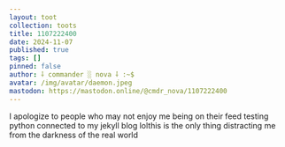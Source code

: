 ```yaml
---
layout: toot
collection: toots
title: 1107222400
date: 2024-11-07
published: true
tags: []
pinned: false
author: ⸸ commander ░ nova ⸸ :~$
avatar: /img/avatar/daemon.jpeg
mastodon: https://mastodon.online/@cmdr_nova/1107222400
---
```


I apologize to people who may not enjoy me being on their feed testing python connected to my jekyll blog lolthis is the only thing distracting me from the darkness of the real world
